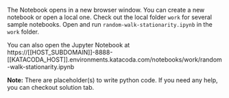 The Notebook opens in a new browser window. You can create a new notebook or open a local one. Check out the local folder `work` for several sample notebooks. Open and run `random-walk-stationarity.ipynb` in the `work` folder.

You can also open the Jupyter Notebook at https://[[HOST_SUBDOMAIN]]-8888-[[KATACODA_HOST]].environments.katacoda.com/notebooks/work/random-walk-stationarity.ipynb

**Note:**
There are placeholder(s) to write python code. If you need any help, you can checkout solution tab.